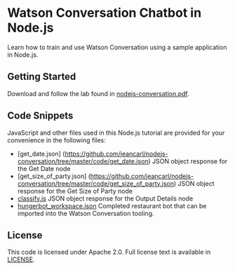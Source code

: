 # Watson Conversation Chatbot in Node.js

Learn how to train and use Watson Conversation using a sample application in Node.js.

## Getting Started

Download and follow the lab found in [nodejs-conversation.pdf](https://github.com/jeancarl/nodejs-conversation/tree/master/nodejs-conversation.pdf).

## Code Snippets

JavaScript and other files used in this Node.js tutorial are provided for your convenience in the following files:
* [get_date.json] (https://github.com/jeancarl/nodejs-conversation/tree/master/code/get_date.json) JSON object response for the Get Date node
* [get_size_of_party.json] (https://github.com/jeancarl/nodejs-conversation/tree/master/code/get_size_of_party.json) JSON object response for the Get Size of Party node
* [classify.js](https://github.com/jeancarl/nodejs-conversation/tree/master/code/output_details.json) JSON object response for the Output Details node
* [hungerbot_workspace.json](https://github.com/jeancarl/nodejs-conversation/tree/master/code/hungerbot_workspace.json) Completed restaurant bot that can be imported into the Watson Conversation tooling.

## License

This code is licensed under Apache 2.0. Full license text is available in [LICENSE](https://github.com/jeancarl/nodejs-conversation/tree/master/LICENSE).
